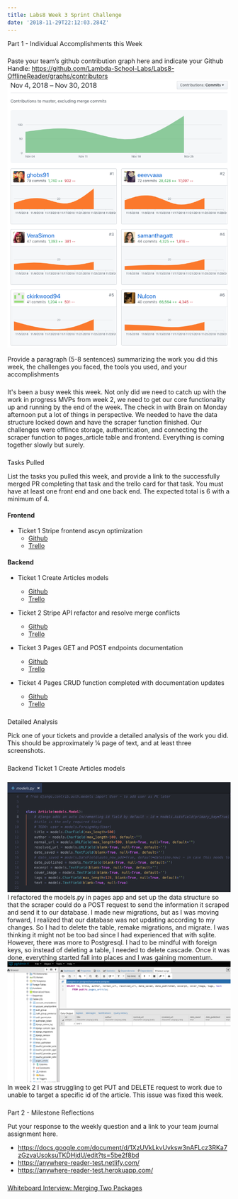```yaml
---
title: Labs8 Week 3 Sprint Challenge
date: '2018-11-29T22:12:03.284Z'
---
```


Part 1 - Individual Accomplishments this Week

###

Paste your team’s github contribution graph here and indicate your Github Handle:
https://github.com/Lambda-School-Labs/Labs8-OfflineReader/graphs/contributors
![Contribution Graph](contribution.png)

Provide a paragraph (5-8 sentences) summarizing the work you did this week, the challenges you faced, the tools you used, and your accomplishments

###

It's been a busy week this week. Not only did we need to catch up with the work in progress MVPs from week 2, we need to get our core functionality up and running by the end of the week.
The check in with Brain on Monday afternoon put a lot of things in perspective. We needed to have the data structure locked down and have the scraper function finished. Our challenges were offlince storage, authentication, and connecting the scraper function to pages_article table and frontend. Everything is coming together slowly but surely.

###

Tasks Pulled

List the tasks you pulled this week, and provide a link to the successfully merged PR completing that task and the trello card for that task. You must have at least one front end and one back end. The expected total is 6 with a minimum of 4.

#### Frontend

- Ticket 1 Stripe frontend ascyn optimization
  - [Github](https://github.com/Lambda-School-Labs/Labs8-OfflineReader/pull/70)
  - [Trello](https://trello.com/c/5JWLs6Rr)

#### Backend

- Ticket 1 Create Articles models

  - [Github](https://github.com/Lambda-School-Labs/Labs8-OfflineReader/pull/79)
  - [Trello](https://trello.com/c/nyy1KXJH)

- Ticket 2 Stripe API refactor and resolve merge conflicts

  - [Github](https://github.com/Lambda-School-Labs/Labs8-OfflineReader/pull/64)
  - [Trello](https://trello.com/c/ePP18GFt)

- Ticket 3 Pages GET and POST endpoints documentation

  - [Github](https://github.com/Lambda-School-Labs/Labs8-OfflineReader/pull/60)
  - [Trello](https://trello.com/c/RoXDX3cC)

- Ticket 4 Pages CRUD function completed with documentation updates
  - [Github](https://github.com/Lambda-School-Labs/Labs8-OfflineReader/pull/84)
  - [Trello](https://trello.com/c/lKzYA2sc)

###

Detailed Analysis

Pick one of your tickets and provide a detailed analysis of the work you did. This should be approximately ¼ page of text, and at least three screenshots.

###

Backend Ticket 1 Create Articles models

###

![models.py](models.png)
I refactored the models.py in pages app and set up the data structure so that the scraper could do a POST request to send the information it scraped and send it to our database. I made new migrations, but as I was moving forward, I realized that our database was not updating according to my changes. So I had to delete the table, remake migrations, and migrate. I was thinking it might not be too bad since I had experienced that with sqlite. However, there was more to Postgresql. I had to be mindful with foreign keys, so instead of deleting a table, I needed to delete cascade. Once it was done, everything started fall into places and I was gaining momentum.
![postgresql](postgres.png)
In week 2 I was struggling to get PUT and DELETE request to work due to unable to target a specific id of the article. This issue was fixed this week.

###

Part 2 - Milestone Reflections

Put your response to the weekly question and a link to your team journal assignment here.

- https://docs.google.com/document/d/1XzUVkLkvUvksw3nAFLcz3RKa7zGzvaUsoksuTKDHjdU/edit?ts=5be2f8bd
- https://anywhere-reader-test.netlify.com/
- https://anywhere-reader-test.herokuapp.com/

###

[Whiteboard Interview: Merging Two Packages](https://youtu.be/)
